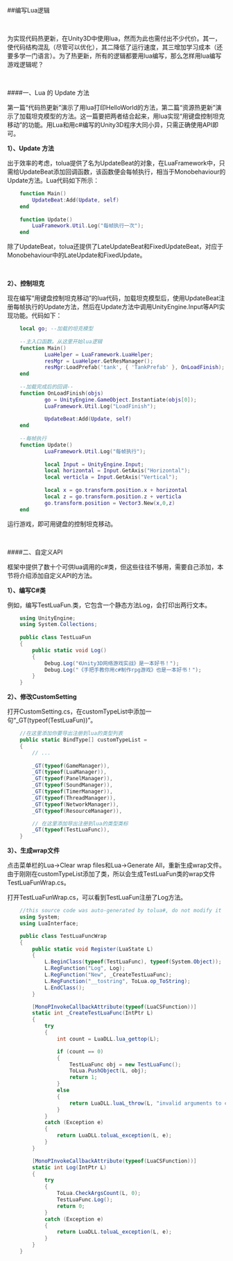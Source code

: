 ##编写Lua逻辑

&emsp;

为实现代码热更新，在Unity3D中使用lua，然而为此也需付出不少代价。其一，使代码结构混乱（尽管可以优化），其二降低了运行速度，其三增加学习成本（还要多学一门语言）。为了热更新，所有的逻辑都要用lua编写，那么怎样用lua编写游戏逻辑呢？

&emsp;

####一、Lua 的 Update 方法

第一篇“代码热更新”演示了用lua打印HelloWorld的方法，第二篇“资源热更新”演示了加载坦克模型的方法。这一篇要把两者结合起来，用lua实现“用键盘控制坦克移动”的功能。用Lua和用c#编写的Unity3D程序大同小异，只需正确使用API即可。

**1）、Update 方法**

出于效率的考虑，tolua提供了名为UpdateBeat的对象，在LuaFramework中，只需给UpdateBeat添加回调函数，该函数便会每帧执行，相当于Monobehaviour的Update方法。Lua代码如下所示：

```lua
    function Main()                                 
        UpdateBeat:Add(Update, self)
    end
  
    function Update()
        LuaFramework.Util.Log("每帧执行一次");
    end
```

除了UpdateBeat，tolua还提供了LateUpdateBeat和FixedUpdateBeat，对应于Monobehaviour中的LateUpdate和FixedUpdate。

&emsp;

**2）、控制坦克**

现在编写“用键盘控制坦克移动”的lua代码，加载坦克模型后，使用UpdateBeat注册每帧执行的Update方法，然后在Update方法中调用UnityEngine.Input等API实现功能。代码如下：

```lua
    local go; --加载的坦克模型
    
    --主入口函数。从这里开始lua逻辑
    function Main()       
            LuaHelper = LuaFramework.LuaHelper;
            resMgr = LuaHelper.GetResManager();
            resMgr:LoadPrefab('tank', { 'TankPrefab' }, OnLoadFinish);
    end
     
    --加载完成后的回调--
    function OnLoadFinish(objs)
            go = UnityEngine.GameObject.Instantiate(objs[0]);
            LuaFramework.Util.Log("LoadFinish");
            
            UpdateBeat:Add(Update, self)
    end
     
    --每帧执行
    function Update()
            LuaFramework.Util.Log("每帧执行");
            
            local Input = UnityEngine.Input;
            local horizontal = Input.GetAxis("Horizontal");
            local verticla = Input.GetAxis("Vertical");
            
            local x = go.transform.position.x + horizontal
            local z = go.transform.position.z + verticla
            go.transform.position = Vector3.New(x,0,z)
    end
```

运行游戏，即可用键盘的控制坦克移动。

&emsp;


####二、自定义API

框架中提供了数十个可供lua调用的c#类，但这些往往不够用，需要自己添加，本节将介绍添加自定义API的方法。

**1）、编写C#类**

例如，编写TestLuaFun.类，它包含一个静态方法Log，会打印出两行文本。

```csharp
    using UnityEngine;
    using System.Collections;
 
    public class TestLuaFun 
    {
        public static void Log() 
        {
            Debug.Log("《Unity3D网络游戏实战》是一本好书！");
            Debug.Log("《手把手教你用c#制作rpg游戏》也是一本好书！");
        }
    }
```

**2）、修改CustomSetting**

打开CustomSetting.cs，在customTypeList中添加一句“_GT(typeof(TestLuaFun))”。

```csharp
    //在这里添加你要导出注册到lua的类型列表
    public static BindType[] customTypeList =
    {
        // ...
        
        _GT(typeof(GameManager)),
        _GT(typeof(LuaManager)),
        _GT(typeof(PanelManager)),
        _GT(typeof(SoundManager)),
        _GT(typeof(TimerManager)),
        _GT(typeof(ThreadManager)),
        _GT(typeof(NetworkManager)),
        _GT(typeof(ResourceManager)),

        // 在这里添加导出注册到lua的类型类标
        _GT(typeof(TestLuaFunc)),
    }
```

**3）、生成wrap文件**

点击菜单栏的Lua→Clear wrap files和Lua→Generate All，重新生成wrap文件。由于刚刚在customTypeList添加了类，所以会生成TestLuaFun类的wrap文件TestLuaFunWrap.cs。


打开TestLuaFunWrap.cs，可以看到TestLuaFun注册了Log方法。

```csharp
    //this source code was auto-generated by tolua#, do not modify it
    using System;
    using LuaInterface;

    public class TestLuaFuncWrap
    {
        public static void Register(LuaState L)
        {
            L.BeginClass(typeof(TestLuaFunc), typeof(System.Object));
            L.RegFunction("Log", Log);
            L.RegFunction("New", _CreateTestLuaFunc);
            L.RegFunction("__tostring", ToLua.op_ToString);
            L.EndClass();
        }

        [MonoPInvokeCallbackAttribute(typeof(LuaCSFunction))]
        static int _CreateTestLuaFunc(IntPtr L)
        {
            try
            {
                int count = LuaDLL.lua_gettop(L);

                if (count == 0)
                {
                    TestLuaFunc obj = new TestLuaFunc();
                    ToLua.PushObject(L, obj);
                    return 1;
                }
                else
                {
                    return LuaDLL.luaL_throw(L, "invalid arguments to ctor method: TestLuaFunc.New");
                }
            }
            catch (Exception e)
            {
                return LuaDLL.toluaL_exception(L, e);
            }
        }

        [MonoPInvokeCallbackAttribute(typeof(LuaCSFunction))]
        static int Log(IntPtr L)
        {
            try
            {
                ToLua.CheckArgsCount(L, 0);
                TestLuaFunc.Log();
                return 0;
            }
            catch (Exception e)
            {
                return LuaDLL.toluaL_exception(L, e);
            }
        }
    }
```